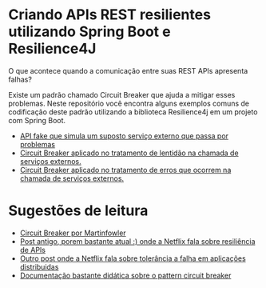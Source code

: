# Criando APIs REST resilientes utilizando Spring Boot e Resilience4J

O que acontece quando a comunicação entre suas REST APIs apresenta falhas?

Existe um padrão chamado Circuit Breaker que ajuda a mitigar esses problemas. Neste repositório você encontra alguns exemplos comuns de codificação deste padrão utilizando a biblioteca Resilience4j em um projeto com Spring Boot.

* [API fake que simula um suposto serviço externo que passa por problemas](https://github.com/andrepreis/Resilience4J-Demo/tree/main/Projects_Demo/superapi)
* [Circuit Breaker aplicado no tratamento de lentidão na chamada de serviços externos.](https://github.com/andrepreis/Resilience4J-Demo/tree/main/Projects_Demo/resilience4j-slow-calls)
* [Circuit Breaker aplicado no tratamento de erros que ocorrem na chamada de serviços externos.](https://github.com/andrepreis/Resilience4J-Demo/tree/main/Projects_Demo/resilience4j-error-calls)

# Sugestões de leitura

* [Circuit Breaker por Martinfowler](https://martinfowler.com/bliki/CircuitBreaker.html)
* [Post antigo, porem bastante atual :) onde a Netflix fala sobre resiliência de APIs](https://netflixtechblog.com/making-the-netflix-api-more-resilient-a8ec62159c2d)
* [Outro post onde a Netflix fala sobre tolerância a falha em aplicações distribuidas](https://netflixtechblog.com/fault-tolerance-in-a-high-volume-distributed-system-91ab4faae74a)
* [Documentação bastante didática sobre o pattern circuit breaker](https://learn.microsoft.com/en-us/azure/architecture/patterns/circuit-breaker)
